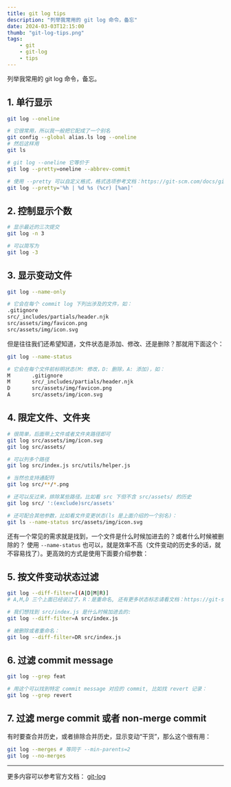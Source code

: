 ```yaml
---
title: git log tips
description: "列举我常用的 git log 命令，备忘"
date: 2024-03-03T12:15:00
thumb: "git-log-tips.png"
tags:
    - git
    - git-log
    - tips
---
```


列举我常用的 git log 命令，备忘。

## 1. 单行显示

```sh
git log --oneline

# 它很常用，所以我一般把它配成了一个别名
git config --global alias.ls log --oneline
# 然后这样用
git ls

# git log --oneline 它等价于
git log --pretty=oneline --abbrev-commit

# 使用 --pretty 可以自定义格式，格式选项参考文档：https://git-scm.com/docs/git-log#_pretty_formats
git log --pretty='%h | %d %s (%cr) [%an]'
```

## 2. 控制显示个数

```sh
# 显示最近的三次提交
git log -n 3

# 可以简写为
git log -3
```

## 3. 显示变动文件

```sh
git log --name-only

# 它会在每个 commit log 下列出涉及的文件，如：
.gitignore
src/_includes/partials/header.njk
src/assets/img/favicon.png
src/assets/img/icon.svg
```

但是往往我们还希望知道，文件状态是添加、修改、还是删除？那就用下面这个：

```sh
git log --name-status

# 它会在每个文件前标明状态(M: 修改，D: 删除，A: 添加)，如：
M       .gitignore
M       src/_includes/partials/header.njk
D       src/assets/img/favicon.png
A       src/assets/img/icon.svg
```

## 4. 限定文件、文件夹

```sh
# 很简单，后面带上文件或者文件夹路径即可
git log src/assets/img/icon.svg
git log src/assets/

# 可以列多个路径
git log src/index.js src/utils/helper.js

# 当然也支持通配符
git log src/**/*.png

# 还可以反过来，排除某些路径。比如看 src 下但不含 src/assets/ 的历史
git log src/ ':(exclude)src/assets'

# 还可配合其他参数，比如看文件变更状态(ls 是上面介绍的一个别名)：
git ls --name-status src/assets/img/icon.svg
```

还有一个常见的需求就是找到，一个文件是什么时候加进去的？或者什么时候被删除的？
使用 `--name-status` 也可以，就是效率不高（文件变动的历史多的话，就不容易找了）。更高效的方式是使用下面要介绍参数：

## 5. 按文件变动状态过滤

```sh
git log --diff-filter=[(A|D|M|R)]
# A,M,D 三个上面已经说过了，R：是重命名, 还有更多状态标志请看文档：https://git-scm.com/docs/git-log#Documentation/git-log.txt---diff-filterACDMRTUXB82308203

# 我们想找到 src/index.js 是什么时候加进去的:
git log --diff-filter=A src/index.js

# 被删除或者重命名：
git log --diff-filter=DR src/index.js
```

## 6. 过滤 commit message

```sh
git log --grep feat

# 用这个可以找到特定 commit message 对应的 commit, 比如找 revert 记录：
git log --grep revert
```

## 7. 过滤 merge commit 或者 non-merge commit

有时要查合并历史，或者排除合并历史，显示变动“干货”，那么这个很有用：
```sh
git log --merges # 等同于 --min-parents=2
git log --no-merges
```

----
更多内容可以参考官方文档： [git-log](https://git-scm.com/docs/git-log)

